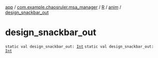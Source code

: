 [app](../../../index.md) / [com.example.chaosruler.msa_manager](../../index.md) / [R](../index.md) / [anim](index.md) / [design_snackbar_out](.)

# design_snackbar_out

`static val design_snackbar_out: `[`Int`](https://kotlinlang.org/api/latest/jvm/stdlib/kotlin/-int/index.html)
`static val design_snackbar_out: `[`Int`](https://kotlinlang.org/api/latest/jvm/stdlib/kotlin/-int/index.html)